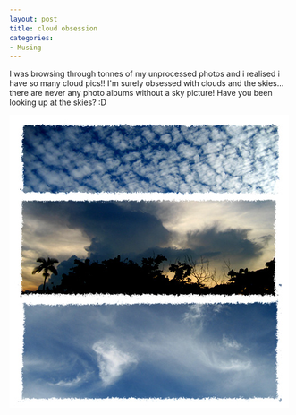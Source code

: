 ```yaml
---
layout: post
title: cloud obsession
categories:
- Musing
---
```


I was browsing through tonnes of my unprocessed photos and i realised i have so many cloud pics!! I'm surely obsessed with clouds and the skies... there are never any photo albums without a sky picture! Have you been looking up at the skies? :D

![](/img/sky-clouds.jpg)

